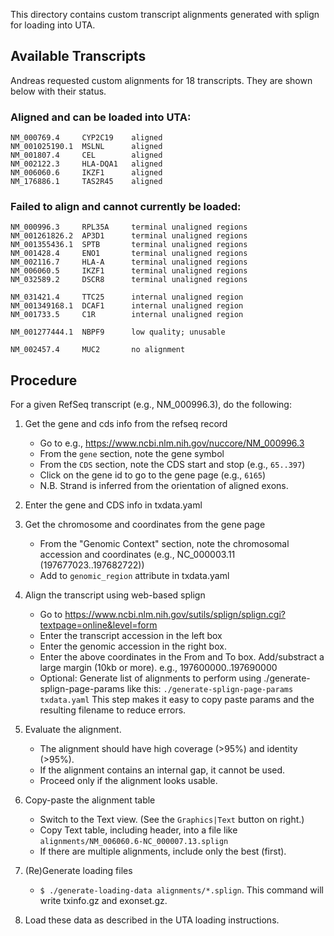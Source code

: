 This directory contains custom transcript alignments generated with
splign for loading into UTA.

## Available Transcripts

Andreas requested custom alignments for 18 transcripts. They are shown
below with their status.

### Aligned and can be loaded into UTA:

    NM_000769.4     CYP2C19    aligned
    NM_001025190.1  MSLNL      aligned
    NM_001807.4     CEL        aligned
    NM_002122.3     HLA-DQA1   aligned
    NM_006060.6     IKZF1      aligned
    NM_176886.1     TAS2R45    aligned

### Failed to align and cannot currently be loaded:

    NM_000996.3     RPL35A     terminal unaligned regions
    NM_001261826.2  AP3D1      terminal unaligned regions
    NM_001355436.1  SPTB       terminal unaligned regions
    NM_001428.4     ENO1       terminal unaligned regions
    NM_002116.7     HLA-A      terminal unaligned regions
    NM_006060.5     IKZF1      terminal unaligned regions
    NM_032589.2     DSCR8      terminal unaligned regions
					         
    NM_031421.4     TTC25      internal unaligned region
    NM_001349168.1  DCAF1      internal unaligned region
    NM_001733.5     C1R        internal unaligned region
					         
    NM_001277444.1  NBPF9      low quality; unusable
					         
    NM_002457.4     MUC2       no alignment


## Procedure

For a given RefSeq transcript (e.g., NM_000996.3), do the following:

1. Get the gene and cds info from the refseq record
   - Go to e.g., https://www.ncbi.nlm.nih.gov/nuccore/NM_000996.3
   - From the `gene` section, note the gene symbol
   - From the `CDS` section, note the CDS start and stop (e.g., `65..397`)
   - Click on the gene id to go to the gene page (e.g., `6165`)
   - N.B. Strand is inferred from the orientation of aligned exons.

1. Enter the gene and CDS info in txdata.yaml

1. Get the chromosome and coordinates from the gene page
   - From the "Genomic Context" section, note the chromosomal
     accession and coordinates (e.g., NC_000003.11
     (197677023..197682722))
   - Add to `genomic_region` attribute in txdata.yaml
   
1. Align the transcript using web-based splign
   - Go to https://www.ncbi.nlm.nih.gov/sutils/splign/splign.cgi?textpage=online&level=form
   - Enter the transcript accession in the left box
   - Enter the genomic accession in the right box.
   - Enter the above coordinates in the From and To box. Add/substract
     a large margin (10kb or more).  e.g., 197600000..197690000
   - Optional: Generate list of alignments to perform using
     ./generate-splign-page-params like this: `./generate-splign-page-params txdata.yaml`
	 This step makes it easy to copy paste params and the resulting
     filename to reduce errors.

1. Evaluate the alignment.
   - The alignment should have high coverage (>95%) and identity (>95%). 
   - If the alignment contains an internal gap, it cannot be used.
   - Proceed only if the alignment looks usable.

1. Copy-paste the alignment table
   - Switch to the Text view. (See the `Graphics|Text` button on right.)
   - Copy Text table, including header, into a file like
     `alignments/NM_006060.6-NC_000007.13.splign`
   - If there are multiple alignments, include only the best (first).

1. (Re)Generate loading files
   - `$ ./generate-loading-data alignments/*.splign`. This command
     will write txinfo.gz and exonset.gz.

1. Load these data as described in the UTA loading instructions.


